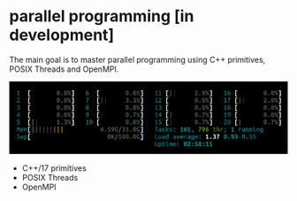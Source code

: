 # parallel programming [in development]
The main goal is to master parallel programming using C++ primitives, POSIX Threads and OpenMPI.

<img src="doc/screen.gif">

- C++/17 primitives
- POSIX Threads
- OpenMPI
